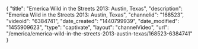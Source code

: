 {
    "title": "Emerica Wild in the Streets 2013: Austin, Texas",
    "description": "Emerica Wild in the Streets 2013: Austin, Texas",
    "channelid": "168523",
    "videoid": "6384741",
    "date_created": "1440799939",
    "date_modified": "1455909623",
    "type": "captivate",
    "layout": "channelVideo",
    "url": "\/emerica\/emerica-wild-in-the-streets-2013-austin-texas\/168523-6384741"
}